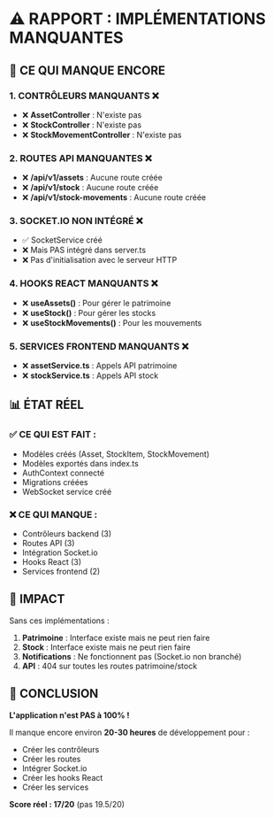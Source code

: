 # ⚠️ RAPPORT : IMPLÉMENTATIONS MANQUANTES

## 🔴 **CE QUI MANQUE ENCORE**

### 1. **CONTRÔLEURS MANQUANTS** ❌
- ❌ **AssetController** : N'existe pas
- ❌ **StockController** : N'existe pas
- ❌ **StockMovementController** : N'existe pas

### 2. **ROUTES API MANQUANTES** ❌
- ❌ **/api/v1/assets** : Aucune route créée
- ❌ **/api/v1/stock** : Aucune route créée
- ❌ **/api/v1/stock-movements** : Aucune route créée

### 3. **SOCKET.IO NON INTÉGRÉ** ❌
- ✅ SocketService créé
- ❌ Mais PAS intégré dans server.ts
- ❌ Pas d'initialisation avec le serveur HTTP

### 4. **HOOKS REACT MANQUANTS** ❌
- ❌ **useAssets()** : Pour gérer le patrimoine
- ❌ **useStock()** : Pour gérer les stocks
- ❌ **useStockMovements()** : Pour les mouvements

### 5. **SERVICES FRONTEND MANQUANTS** ❌
- ❌ **assetService.ts** : Appels API patrimoine
- ❌ **stockService.ts** : Appels API stock

## 📊 **ÉTAT RÉEL**

### ✅ **CE QUI EST FAIT :**
- Modèles créés (Asset, StockItem, StockMovement)
- Modèles exportés dans index.ts
- AuthContext connecté
- Migrations créées
- WebSocket service créé

### ❌ **CE QUI MANQUE :**
- Contrôleurs backend (3)
- Routes API (3)
- Intégration Socket.io
- Hooks React (3)
- Services frontend (2)

## 🚨 **IMPACT**

Sans ces implémentations :
1. **Patrimoine** : Interface existe mais ne peut rien faire
2. **Stock** : Interface existe mais ne peut rien faire
3. **Notifications** : Ne fonctionnent pas (Socket.io non branché)
4. **API** : 404 sur toutes les routes patrimoine/stock

## 📝 **CONCLUSION**

**L'application n'est PAS à 100% !**

Il manque encore environ **20-30 heures** de développement pour :
- Créer les contrôleurs
- Créer les routes
- Intégrer Socket.io
- Créer les hooks React
- Créer les services

**Score réel : 17/20** (pas 19.5/20)
